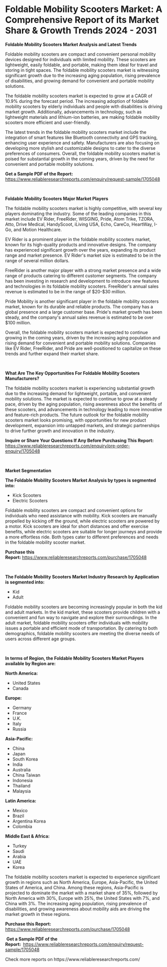 <p><h1>Foldable Mobility Scooters Market: A Comprehensive Report of its Market Share & Growth Trends 2024 - 2031</h1></p><p><strong>Foldable Mobility Scooters Market Analysis and Latest Trends</strong></p>
<p><p>Foldable mobility scooters are compact and convenient personal mobility devices designed for individuals with limited mobility. These scooters are lightweight, easily foldable, and portable, making them ideal for travel and storing in tight spaces. The foldable mobility scooters market is witnessing significant growth due to the increasing aging population, rising prevalence of disabilities, and growing demand for convenient and portable mobility solutions.</p><p>The foldable mobility scooters market is expected to grow at a CAGR of 10.9% during the forecast period. The increasing adoption of foldable mobility scooters by elderly individuals and people with disabilities is driving market growth. Additionally, advancements in technology, such as lightweight materials and lithium-ion batteries, are making foldable mobility scooters more efficient and user-friendly.</p><p>The latest trends in the foldable mobility scooters market include the integration of smart features like Bluetooth connectivity and GPS tracking, enhancing user experience and safety. Manufacturers are also focusing on developing more stylish and customizable designs to cater to the diverse preferences of consumers. Overall, the foldable mobility scooters market is poised for substantial growth in the coming years, driven by the need for convenient and portable mobility solutions.</p></p>
<p><strong>Get a Sample PDF of the Report:&nbsp;</strong> <a href="https://www.reliableresearchreports.com/enquiry/request-sample/1705048">https://www.reliableresearchreports.com/enquiry/request-sample/1705048</a></p>
<p>&nbsp;</p>
<p><strong>Foldable Mobility Scooters Major Market Players</strong></p>
<p><p>The foldable mobility scooters market is highly competitive, with several key players dominating the industry. Some of the leading companies in this market include EV Rider, FreeRider, WISGING, Pride, Atom Trike, TZORA, Atto, Drive Medical, HandyScoot, iLiving USA, Echo, CareCo, HeartWay, I-Go, and Motion Healthcare.</p><p>EV Rider is a prominent player in the foldable mobility scooters market, known for its high-quality products and innovative designs. The company has experienced significant growth over the years, expanding its product range and market presence. EV Rider's market size is estimated to be in the range of several million dollars.</p><p>FreeRider is another major player with a strong market presence and a wide range of products catering to different customer segments. The company has been investing in research and development to introduce new features and technologies in its foldable mobility scooters. FreeRider's annual sales revenue is estimated to be in the range of $20-$30 million.</p><p>Pride Mobility is another significant player in the foldable mobility scooters market, known for its durable and reliable products. The company has a global presence and a large customer base. Pride's market growth has been steady, and the company's annual sales revenue is estimated to be over $100 million.</p><p>Overall, the foldable mobility scooters market is expected to continue growing in the coming years, driven by the increasing aging population and rising demand for convenient and portable mobility solutions. Companies like EV Rider, FreeRider, and Pride are well-positioned to capitalize on these trends and further expand their market share.</p></p>
<p>&nbsp;</p>
<p><strong>What Are The Key Opportunities For Foldable Mobility Scooters Manufacturers?</strong></p>
<p><p>The foldable mobility scooters market is experiencing substantial growth due to the increasing demand for lightweight, portable, and convenient mobility solutions. The market is expected to continue to grow at a steady pace, driven by the aging population, rising awareness about the benefits of these scooters, and advancements in technology leading to more innovative and feature-rich products. The future outlook for the foldable mobility scooters market looks promising, with opportunities for new product development, expansion into untapped markets, and strategic partnerships to drive further growth and innovation in the industry.</p></p>
<p><strong>Inquire or Share Your Questions If Any Before Purchasing This Report:</strong> <a href="https://www.reliableresearchreports.com/enquiry/pre-order-enquiry/1705048">https://www.reliableresearchreports.com/enquiry/pre-order-enquiry/1705048</a></p>
<p>&nbsp;</p>
<p><strong>Market Segmentation</strong></p>
<p><strong>The Foldable Mobility Scooters Market Analysis by types is segmented into:</strong></p>
<p><ul><li>Kick Scooters</li><li>Electric Scooters</li></ul></p>
<p><p>Foldable mobility scooters are compact and convenient options for individuals who need assistance with mobility. Kick scooters are manually propelled by kicking off the ground, while electric scooters are powered by a motor. Kick scooters are ideal for short distances and offer exercise benefits, while electric scooters are suitable for longer journeys and provide a more effortless ride. Both types cater to different preferences and needs in the foldable mobility scooter market.</p></p>
<p><strong>Purchase this Report:&nbsp;</strong><a href="https://www.reliableresearchreports.com/purchase/1705048">https://www.reliableresearchreports.com/purchase/1705048</a></p>
<p>&nbsp;</p>
<p><strong>The Foldable Mobility Scooters Market Industry Research by Application is segmented into:</strong></p>
<p><ul><li>Kid</li><li>Adult</li></ul></p>
<p><p>Foldable mobility scooters are becoming increasingly popular in both the kid and adult markets. In the kid market, these scooters provide children with a convenient and fun way to navigate and explore their surroundings. In the adult market, foldable mobility scooters offer individuals with mobility issues a portable and efficient mode of transportation. By catering to both demographics, foldable mobility scooters are meeting the diverse needs of users across different age groups.</p></p>
<p>&nbsp;</p>
<p><strong>In terms of Region, the Foldable Mobility Scooters Market Players available by Region are:</strong></p>
<p>
    <p> <strong> North America: </strong>
        <ul>
            <li>United States</li>
            <li>Canada</li>
        </ul>
        </p> 
    <p> <strong> Europe: </strong>
        <ul>
            <li>Germany</li>
            <li>France</li>
            <li>U.K.</li>
            <li>Italy</li>
            <li>Russia</li>
        </ul>
        </p> 
    <p> <strong> Asia-Pacific: </strong>
        <ul>
            <li>China</li>
            <li>Japan</li>
            <li>South Korea</li>
            <li>India</li>
            <li>Australia</li>
            <li>China Taiwan</li>
            <li>Indonesia</li>
            <li>Thailand</li>
            <li>Malaysia</li>
        </ul>
        </p> 
    <p> <strong> Latin America: </strong>
        <ul>
            <li>Mexico</li>
            <li>Brazil</li>
            <li>Argentina Korea</li>
            <li>Colombia</li>
        </ul>
        </p> 
    <p> <strong> Middle East & Africa: </strong>
        <ul>
            <li>Turkey</li>
            <li>Saudi</li>
            <li>Arabia</li>
            <li>UAE</li>
            <li>Korea</li>
        </ul>
    </p>
    </p>
<p><p>The foldable mobility scooters market is expected to experience significant growth in regions such as North America, Europe, Asia-Pacific, the United States of America, and China. Among these regions, Asia-Pacific is projected to dominate the market with a market share of 35%, followed by North America with 30%, Europe with 25%, the United States with 7%, and China with 3%. The increasing aging population, rising prevalence of disabilities, and growing awareness about mobility aids are driving the market growth in these regions.</p></p>
<p><strong>Purchase this Report: </strong><a href="https://www.reliableresearchreports.com/purchase/1705048">https://www.reliableresearchreports.com/purchase/1705048</a></p>
<p>&nbsp;<strong>Get a Sample PDF of the Report:&nbsp;&nbsp;</strong><a href="https://www.reliableresearchreports.com/enquiry/request-sample/1705048">https://www.reliableresearchreports.com/enquiry/request-sample/1705048</a></p>
<p><strong></strong></p>
<p>Check more reports on https://www.reliableresearchreports.com/</p>